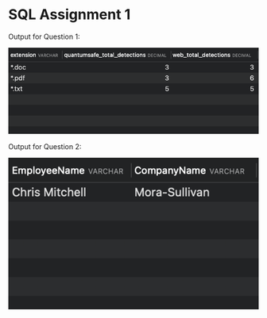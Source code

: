 # SQL Assignment 1

Output for Question 1:

![output 1](./outputs/anitvirus_threat_detection_output.png)

Output for Question 2:

![output 2](./outputs/employee_history_output.png)